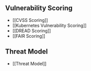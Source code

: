 ---
---

## Vulnerability Scoring
* [[CVSS Scoring]] 
* [[Kubernetes Vulnerability Scoring]] 
* [[DREAD Scoring]]
* [[FAIR Scoring]]

## Threat Model
* [[Threat Model]] 
